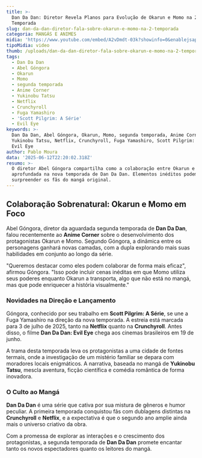 ```yaml
---
title: >-
  Dan Da Dan: Diretor Revela Planos para Evolução de Okarun e Momo na 2ª
  Temporada
slug: dan-da-dan-diretor-fala-sobre-okarun-e-momo-na-2-temporada
categoria: MANGÁS E ANIMES
midia: 'https://www.youtube.com/embed/A2vDmdt-03k?showinfo=0&enablejsapi=1'
tipoMidia: video
thumb: /uploads/dan-da-dan-diretor-fala-sobre-okarun-e-momo-na-2-temporada-thumb.png
tags:
  - Dan Da Dan
  - Abel Góngora
  - Okarun
  - Momo
  - segunda temporada
  - Anime Corner
  - Yukinobu Tatsu
  - Netflix
  - Crunchyroll
  - Fuga Yamashiro
  - 'Scott Pilgrim: A Série'
  - Evil Eye
keywords: >-
  Dan Da Dan, Abel Góngora, Okarun, Momo, segunda temporada, Anime Corner,
  Yukinobu Tatsu, Netflix, Crunchyroll, Fuga Yamashiro, Scott Pilgrim: A Série,
  Evil Eye
author: Pablo Moura
data: '2025-06-12T22:20:02.318Z'
resumo: >-
  O diretor Abel Góngora compartilha como a colaboração entre Okarun e Momo será
  aprofundada na nova temporada de Dan Da Dan. Elementos inéditos podem
  surpreender os fãs do mangá original.
---
```


## Colaboração Sobrenatural: Okarun e Momo em Foco

Abel Góngora, diretor da aguardada segunda temporada de **Dan Da Dan**, falou recentemente ao **Anime Corner** sobre o desenvolvimento dos protagonistas Okarun e Momo. Segundo Góngora, a dinâmica entre os personagens ganhará novas camadas, com a dupla explorando mais suas habilidades em conjunto ao longo da série.

"Queremos destacar como eles podem colaborar de forma mais eficaz", afirmou Góngora. "Isso pode incluir cenas inéditas em que Momo utiliza seus poderes enquanto Okarun a transporta, algo que não está no mangá, mas que pode enriquecer a história visualmente."

### Novidades na Direção e Lançamento

Góngora, conhecido por seu trabalho em **Scott Pilgrim: A Série**, se une a Fuga Yamashiro na direção da nova temporada. A estreia está marcada para 3 de julho de 2025, tanto na **Netflix** quanto na **Crunchyroll**. Antes disso, o filme **Dan Da Dan: Evil Eye** chega aos cinemas brasileiros em 19 de junho.

A trama desta temporada leva os protagonistas a uma cidade de fontes termais, onde a investigação de um mistério familiar se depara com moradores locais enigmáticos. A narrativa, baseada no mangá de **Yukinobu Tatsu**, mescla aventura, ficção científica e comédia romântica de forma inovadora.

### O Culto ao Mangá

**Dan Da Dan** é uma série que cativa por sua mistura de gêneros e humor peculiar. A primeira temporada conquistou fãs com dublagens distintas na **Crunchyroll** e **Netflix**, e a expectativa é que o segundo ano amplie ainda mais o universo criativo da obra.

Com a promessa de explorar as interações e o crescimento dos protagonistas, a segunda temporada de **Dan Da Dan** promete encantar tanto os novos espectadores quanto os leitores do mangá.
